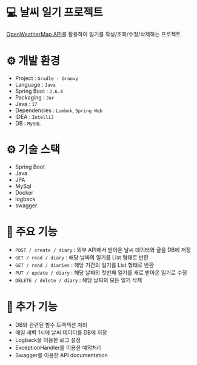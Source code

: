 # 💻 날씨 일기 프로젝트
[OpenWeatherMap API](https://openweathermap.org/)를 활용하여 일기를 작성/조회/수정/삭제하는 프로젝트

# ⚙ 개발 환경
- Project : `Gradle - Groovy`
- Language : `Java`
- Spring Boot : `2.6.4`
- Packaging : `Jar`
- Java : `17`
- Dependencies : `Lombok`, `Spring Web`
- IDEA : `IntelliJ`
- DB : `MySQL`

# ⚙ 기술 스택
- Spring Boot
- Java
- JPA
- MySql
- Docker
- logback
- swagger


# 🔎 주요 기능
- `POST / create / diary` : 외부 API에서 받아온 날씨 데이터와 글을 DB에 저장
- `GET / read / diary` : 해당 날짜의 일기를 List 형태로 반환
- `GET / read / diaries` : 해당 기간의 일기를 List 형태로 반환
- `PUT / update / diary` : 해당 날짜의 첫번째 일기를 새로 받아온 일기로 수정
- `DELETE / delete / diary` : 해당 날짜의 모든 일기 삭제

# 🔎 추가 기능
- DB와 관련된 함수 트랙잭션 처리
- 매일 새벽 1시에 날씨 데이터를 DB에 저장
- Logback을 이용한 로그 설정
- ExceptionHandler를 이용한 예외처리
- Swagger를 이용한 API documentation
